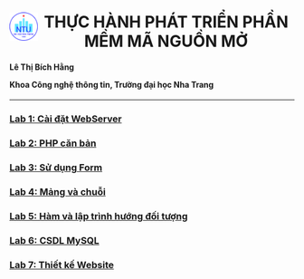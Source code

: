 <h1><img style="float: left" src="NTU_logo.png" width="50" height="50"><center> THỰC HÀNH PHÁT TRIỂN PHẦN MỀM MÃ NGUỒN MỞ</center>
</h1>

<h4>
Lê Thị Bích Hằng

Khoa Công nghệ thông tin, Trường đại học Nha Trang
</h4>

------------------

### [Lab 1: Cài đặt WebServer](https://github.com/ltbhang/PHP/tree/main/Lab1_WebServerInstallation)
### [Lab 2: PHP căn bản](https://github.com/ltbhang/PHP/tree/main/Lab2_BasicPHP)
### [Lab 3: Sử dụng Form](https://github.com/ltbhang/PHP/tree/main/Lab3_UsingForm)
### [Lab 4: Mảng và chuỗi](https://github.com/ltbhang/PHP/tree/main/Lab4_ArrayAndString)
### [Lab 5: Hàm và lập trình hướng đối tượng]()
### [Lab 6: CSDL MySQL]()
### [Lab 7: Thiết kế Website]()
